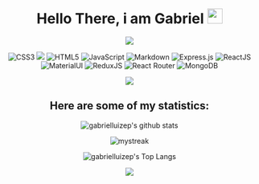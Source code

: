 <div align="center" width="50">
<h1>Hello There, i am Gabriel <img src="https://github.com/souvikguria98/souvikguria98/blob/master/Hi.gif" width="30"> </h1>

<a href="https://www.youtube.com/watch?v=dQw4w9WgXcQ"><img src="https://user-images.githubusercontent.com/73097560/115834477-dbab4500-a447-11eb-908a-139a6edaec5c.gif"></a>

<img alt="CSS3" src="https://img.shields.io/badge/css3%20-%231572B6.svg?&style=for-the-badge&logo=css3&logoColor=white"/>
<img atl="C" src="https://img.shields.io/badge/C-00599C?style=for-the-badge&logo=c&logoColor=white">
<img alt="HTML5" src="https://img.shields.io/badge/HTML5-E34F26?style=for-the-badge&logo=html5&logoColor=white">
<img alt="JavaScript" src="https://img.shields.io/badge/JavaScript-F7DF1E?style=for-the-badge&logo=javascript&logoColor=black">
<img alt="Markdown" src="	https://img.shields.io/badge/Markdown-000000?style=for-the-badge&logo=markdown&logoColor=white">
<img alt="Express.js" src="https://img.shields.io/badge/Express.js-404D59?style=for-the-badge">
<img alt="ReactJS" src="https://img.shields.io/badge/React-20232A?style=for-the-badge&logo=react&logoColor=61DAFB">
<img alt="MaterialUI" src="	https://img.shields.io/badge/Material--UI-0081CB?style=for-the-badge&logo=material-ui&logoColor=white">
<img alt="ReduxJS" src="	https://img.shields.io/badge/Redux-593D88?style=for-the-badge&logo=redux&logoColor=white">
<img alt="React Router" src="	https://img.shields.io/badge/React_Router-CA4245?style=for-the-badge&logo=react-router&logoColor=white">
<img alt="MongoDB" src="https://img.shields.io/badge/MongoDB-4EA94B?style=for-the-badge&logo=mongodb&logoColor=white">

<a href="https://www.youtube.com/watch?v=dQw4w9WgXcQ"><img src="https://user-images.githubusercontent.com/73097560/115834477-dbab4500-a447-11eb-908a-139a6edaec5c.gif"></a>

## Here are some of my statistics:

![gabrielluizep's github stats](https://github-readme-stats.vercel.app/api?username=gabrielluizep&show_icons=true&theme=tokyonight)

<img src="https://github-readme-streak-stats.herokuapp.com/?user=gabrielluizep&theme=tokyonight" alt="mystreak"/>

![gabrielluizep's Top Langs](https://github-readme-stats.vercel.app/api/top-langs/?username=gabrielluizep&theme=tokyonight&layout=compact)

<a href="https://www.youtube.com/watch?v=dQw4w9WgXcQ"><img src="https://user-images.githubusercontent.com/73097560/115834477-dbab4500-a447-11eb-908a-139a6edaec5c.gif"></a>

</div>
